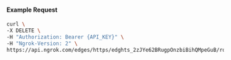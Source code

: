 <!-- Code generated for API Clients. DO NOT EDIT. -->

#### Example Request

```bash
curl \
-X DELETE \
-H "Authorization: Bearer {API_KEY}" \
-H "Ngrok-Version: 2" \
https://api.ngrok.com/edges/https/edghts_2zJYe62BRugpOnzbiBihQMpeGuB/routes/edghtsrt_2zJYe2wkwOUizf9uOZbLTEHYzTg/request_headers
```
